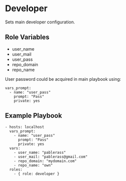 # Developer

Sets main developer configuration.

## Role Variables

- user_name
- user_mail
- user_pass
- repo_domain
- repo_name

User password could be acquired in main playbook using:

    vars_prompt:
      - name: "user_pass"
        prompt: "Pass"
        private: yes

## Example Playbook

    - hosts: localhost
      vars_prompt:
        - name: "user_pass"
          prompt: "Pass"
          private: yes
      vars:
        - user_name: "pablerass"
        - user_mail: "pablerass@gmail.com"
        - repo_domain: "mydomain.com"
        - repo_name: "own"
      roles:
        - { role: developer }
